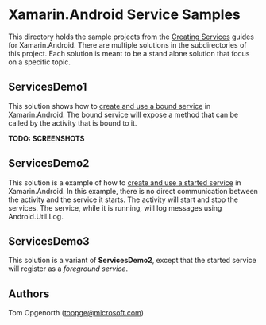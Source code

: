 # Xamarin.Android Service Samples

This directory holds the sample projects from the [Creating Services](https://developer.xamarin.com/guides/android/application_fundamentals/services/) guides for Xamarin.Android. There are multiple solutions in the subdirectories of this project. Each solution is meant to be a stand alone solution that focus on a specific topic.

## ServicesDemo1

This solution shows how to [create and use a bound service](https://developer.xamarin.com/guides/android/application_fundamentals/services/creating-a-service/bound-service) in Xamarin.Android. The bound service will expose a method that can be called by the activity that is bound to it.

**TODO: SCREENSHOTS**

## ServicesDemo2

This solution is a example of how to [create and use a started service](https://developer.xamarin.com/guides/android/application_fundamentals/services) in Xamarin.Android. In this example, there is no direct communication between the activity and the service it starts. The activity will start and stop the services. The service, while it is running, will log messages using Android.Util.Log.

[](./Screenshots/StartedServices1.png)
[](./Screenshots/StartedServices2.png)
[](./Screenshots/StartedServices3.png)

## ServicesDemo3

This solution is a variant of **ServicesDemo2**, except that the started service will register as a _foreground service_.

## Authors

Tom Opgenorth (toopge@microsoft.com)